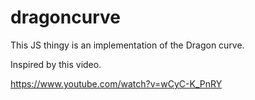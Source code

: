 # dragoncurve
This JS thingy is an implementation of the Dragon curve.

Inspired by this video. 

https://www.youtube.com/watch?v=wCyC-K_PnRY


